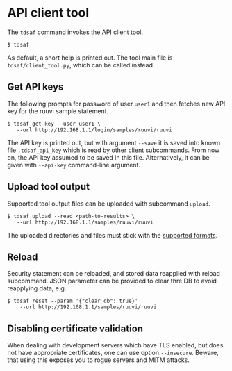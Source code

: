 # API client tool

The `tdsaf` command invokes the API client tool.

    $ tdsaf

As default, a short help is printed out.
The tool main file is `tdsaf/client_tool.py`, which can be called instead.

## Get API keys

The following prompts for password of user `user1` and then fetches new API key for the ruuvi sample statement.

    $ tdsaf get-key --user user1 \
       --url http://192.168.1.1/login/samples/ruuvi/ruuvi

The API key is printed out, but with argument `--save` it is saved into known file `.tdsaf_api_key` which is read by other client subcommands.
From now on, the API key assumed to be saved in this file.
Alternatively, it can be given with `--api-key` command-line argument.

## Upload tool output

Supported tool output files can be uploaded with subcommand `upload`.

    $ tdsaf upload --read <path-to-results> \
       --url http://192.168.1.1/samples/ruuvi/ruuvi


The uploaded directories and files must stick with the [supported formats](documentation/Tools.md).

## Reload

Security statement can be reloaded, and stored data reapplied with reload subcommand.
JSON parameter can be provided to clear thre DB to avoid reapplying data, e.g.:

    $ tdsaf reset --param '{"clear_db": true}'
        --url http://192.168.1.1/samples/ruuvi/ruuvi

## Disabling certificate validation

When dealing with development servers which have TLS enabled, but does not have appropriate certificates, one can use option `--insecure`. Beware, that using this exposes you to rogue servers and MITM attacks.

